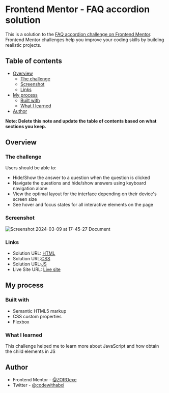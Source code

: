 # Frontend Mentor - FAQ accordion solution

This is a solution to the [FAQ accordion challenge on Frontend Mentor](https://www.frontendmentor.io/challenges/faq-accordion-wyfFdeBwBz). Frontend Mentor challenges help you improve your coding skills by building realistic projects. 

## Table of contents

- [Overview](#overview)
  - [The challenge](#the-challenge)
  - [Screenshot](#screenshot)
  - [Links](#links)
- [My process](#my-process)
  - [Built with](#built-with)
  - [What I learned](#what-i-learned)
- [Author](#author)

**Note: Delete this note and update the table of contents based on what sections you keep.**

## Overview

### The challenge

Users should be able to:

- Hide/Show the answer to a question when the question is clicked
- Navigate the questions and hide/show answers using keyboard navigation alone
- View the optimal layout for the interface depending on their device's screen size
- See hover and focus states for all interactive elements on the page

### Screenshot

![Screenshot 2024-03-09 at 17-45-27 Document](https://github.com/ZOROexe/FAQ/assets/135737744/8f3ced40-0cd9-4868-b709-76eef286f907)


### Links

- Solution URL: [HTML](https://github.com/ZOROexe/FAQ/blob/main/index.html)
- Solution URL:[CSS](https://github.com/ZOROexe/FAQ/blob/main/style.css)
- Solution URL:[JS](https://github.com/ZOROexe/FAQ/blob/main/app.js)
- Live Site URL: [Live site](https://zoroexe.github.io/FAQ/)

## My process

### Built with

- Semantic HTML5 markup
- CSS custom properties
- Flexbox

### What I learned

This challenge helped me to learn more about JavaScript and how obtain the child elements in JS

## Author

- Frontend Mentor - [@ZOROexe](https://www.frontendmentor.io/profile/ZOROexe)
- Twitter - [@codewithabxi](https://www.twitter.com/codewithabxi)

